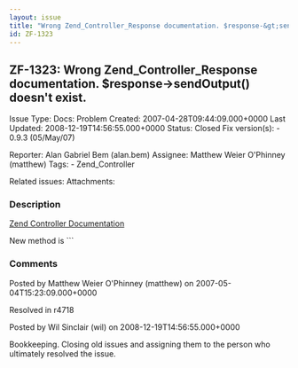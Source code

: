 ```yaml
---
layout: issue
title: "Wrong Zend_Controller_Response documentation. $response-&gt;sendOutput() doesn't exist."
id: ZF-1323
---
```


ZF-1323: Wrong Zend\_Controller\_Response documentation. $response->sendOutput() doesn't exist.
-----------------------------------------------------------------------------------------------

 Issue Type: Docs: Problem Created: 2007-04-28T09:44:09.000+0000 Last Updated: 2008-12-19T14:56:55.000+0000 Status: Closed Fix version(s): - 0.9.3 (05/May/07)
 
 Reporter:  Alan Gabriel Bem (alan.bem)  Assignee:  Matthew Weier O'Phinney (matthew)  Tags: - Zend\_Controller
 
 Related issues: 
 Attachments: 
### Description

[Zend Controller Documentation](http://framework.zend.com/manual/en/zend.controller.html#zend.controller.overview.response)

New method is ```

 

 

### Comments

Posted by Matthew Weier O'Phinney (matthew) on 2007-05-04T15:23:09.000+0000

Resolved in r4718

 

 

Posted by Wil Sinclair (wil) on 2008-12-19T14:56:55.000+0000

Bookkeeping. Closing old issues and assigning them to the person who ultimately resolved the issue.

 

 